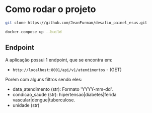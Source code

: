 # Como rodar o projeto

```bash
git clone https://github.com/JeanFurman/desafio_painel_esus.git
```

```bash
docker-compose up --build
```

## Endpoint

A aplicação possui 1 endpoint, que se encontra em:

- `http://localhost:8001/api/v1/atendimentos` - (GET)

Porém com alguns filtros sendo eles:

- data_atendimento (str): Formato 'YYYY-mm-dd'.
- condicao_saude (str): hipertensao|diabetes|ferida vascular|dengue|tuberculose.
- unidade (str)

